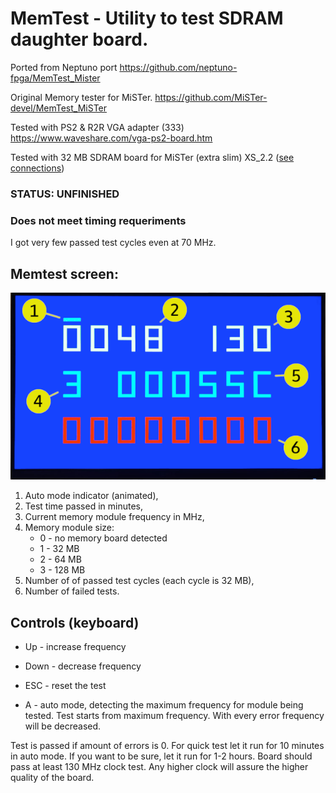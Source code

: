 # MemTest - Utility to test SDRAM daughter board.

Ported from Neptuno port https://github.com/neptuno-fpga/MemTest_Mister

Original Memory tester for MiSTer.              https://github.com/MiSTer-devel/MemTest_MiSTer

Tested with PS2 & R2R VGA adapter (333)  https://www.waveshare.com/vga-ps2-board.htm

Tested with 32 MB SDRAM board for MiSTer (extra slim) XS_2.2 ([see connections](https://github.com/SoCFPGA-learning/DECA/tree/main/Projects/sdram_mister_deca))



### STATUS: UNFINISHED    

### Does not meet timing requeriments

I got very few passed test cycles even at 70 MHz.



## Memtest screen:

![MemTest screen](memtest.png)

 1. Auto mode indicator (animated),
 2. Test time passed in minutes,
 3. Current memory module frequency in MHz,
 4. Memory module size:
    * 0 - no memory board detected
    * 1 - 32 MB
    * 2 - 64 MB
    * 3 - 128 MB
 5. Number of of passed test cycles (each cycle is 32 MB),
 6. Number of failed tests.

## Controls (keyboard)
* Up - increase frequency

* Down - decrease frequency

* ESC - reset the test

* A - auto mode, detecting the maximum frequency for module being tested. Test starts from maximum frequency.
  With every error frequency will be decreased.

  

Test is passed if amount of errors is 0. For quick test let it run for 10 minutes in auto mode. If you want to be sure, let it run for 1-2 hours.
Board should pass at least 130 MHz clock test. Any higher clock will assure the higher quality of the board.